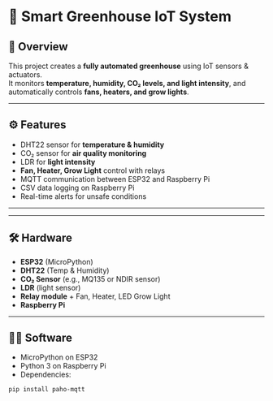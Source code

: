# 🌱 Smart Greenhouse IoT System

## 📖 Overview
This project creates a **fully automated greenhouse** using IoT sensors & actuators.  
It monitors **temperature, humidity, CO₂ levels, and light intensity**, and automatically controls **fans, heaters, and grow lights**.

-------------------------

## ⚙️ Features
- DHT22 sensor for **temperature & humidity**  
- CO₂ sensor for **air quality monitoring**  
- LDR for **light intensity**  
- **Fan, Heater, Grow Light** control with relays  
- MQTT communication between ESP32 and Raspberry Pi  
- CSV data logging on Raspberry Pi  
- Real-time alerts for unsafe conditions  

----------
---
## 🛠 Hardware
- **ESP32** (MicroPython)  
- **DHT22** (Temp & Humidity)  
- **CO₂ Sensor** (e.g., MQ135 or NDIR sensor)  
- **LDR** (light sensor)  
- **Relay module** + Fan, Heater, LED Grow Light  
- **Raspberry Pi**  

---

## 🧑‍💻 Software
- MicroPython on ESP32  
- Python 3 on Raspberry Pi  
- Dependencies:
```bash
pip install paho-mqtt
